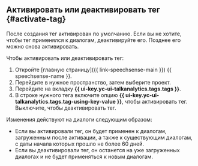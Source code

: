 ## Активировать или деактивировать тег {#activate-tag}

После создания тег активирован по умолчанию. Если вы не хотите, чтобы тег применялся к диалогам, деактивируйте его. Позднее его можно снова активировать.

Чтобы активировать или деактивировать тег:

1. Откройте [главную страницу]({{ link-speechsense-main }}) {{ speechsense-name }}.
1. Перейдите в нужное пространство, затем выберите проект.
1. Перейдите на вкладку **{{ ui-key.yc-ui-talkanalytics.tags.tags }}**.
1. В строке нужного тега включите опцию **{{ ui-key.yc-ui-talkanalytics.tags.tag-using-key-value }}**, чтобы активировать тег. Выключите, чтобы деактивировать тег.

Изменения действуют на диалоги следующим образом:

* Если вы активировали тег, он будет применен к диалогам, загруженным после активации, а также к существующим диалогам, c даты начала которых прошло не более 60 дней.
* Если вы деактивировали тег, он останется на уже загруженных диалогах и не будет применяться к новым диалогам.
